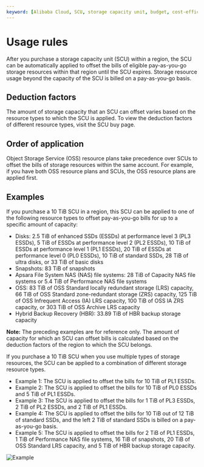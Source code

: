 ```yaml
---
keyword: [Alibaba Cloud, SCU, storage capacity unit, budget, cost-efficiency]
---
```


# Usage rules

After you purchase a storage capacity unit \(SCU\) within a region, the SCU can be automatically applied to offset the bills of eligible pay-as-you-go storage resources within that region until the SCU expires. Storage resource usage beyond the capacity of the SCU is billed on a pay-as-you-go basis.

## Deduction factors

The amount of storage capacity that an SCU can offset varies based on the resource types to which the SCU is applied. To view the deduction factors of different resource types, visit the SCU buy page.

## Order of application

Object Storage Service \(OSS\) resource plans take precedence over SCUs to offset the bills of storage resources within the same account. For example, if you have both OSS resource plans and SCUs, the OSS resource plans are applied first.

## Examples

If you purchase a 10 TiB SCU in a region, this SCU can be applied to one of the following resource types to offset pay-as-you-go bills for up to a specific amount of capacity:

-   Disks: 2.5 TiB of enhanced SSDs \(ESSDs\) at performance level 3 \(PL3 ESSDs\), 5 TiB of ESSDs at performance level 2 \(PL2 ESSDs\), 10 TiB of ESSDs at performance level 1 \(PL1 ESSDs\), 20 TiB of ESSDs at performance level 0 \(PL0 ESSDs\), 10 TiB of standard SSDs, 28 TiB of ultra disks, or 33 TiB of basic disks
-   Snapshots: 83 TiB of snapshots
-   Apsara File System NAS \(NAS\) file systems: 28 TiB of Capacity NAS file systems or 5.4 TiB of Performance NAS file systems
-   OSS: 83 TiB of OSS Standard locally redundant storage \(LRS\) capacity, 66 TiB of OSS Standard zone-redundant storage \(ZRS\) capacity, 125 TiB of OSS Infrequent Access \(IA\) LRS capacity, 100 TiB of OSS IA ZRS capacity, or 303 TiB of OSS Archive LRS capacity
-   Hybrid Backup Recovery \(HBR\): 33.89 TiB of HBR backup storage capacity

**Note:** The preceding examples are for reference only. The amount of capacity for which an SCU can offset bills is calculated based on the deduction factors of the region to which the SCU belongs.

If you purchase a 10 TiB SCU when you use multiple types of storage resources, the SCU can be applied to a combination of different storage resource types.

-   Example 1: The SCU is applied to offset the bills for 10 TiB of PL1 ESSDs.
-   Example 2: The SCU is applied to offset the bills for 10 TiB of PL0 ESSDs and 5 TiB of PL1 ESSDs.
-   Example 3: The SCU is applied to offset the bills for 1 TiB of PL3 ESSDs, 2 TiB of PL2 ESSDs, and 2 TiB of PL1 ESSDs.
-   Example 4: The SCU is applied to offset the bills for 10 TiB out of 12 TiB of standard SSDs, and the left 2 TiB of standard SSDs is billed on a pay-as-you-go basis.
-   Example 5: The SCU is applied to offset the bills for 2 TiB of PL1 ESSDs, 1 TiB of Performance NAS file systems, 16 TiB of snapshots, 20 TiB of OSS Standard LRS capacity, and 5 TiB of HBR backup storage capacity.

![Example](https://static-aliyun-doc.oss-accelerate.aliyuncs.com/assets/img/en-US/3669249161/p201678.png)

